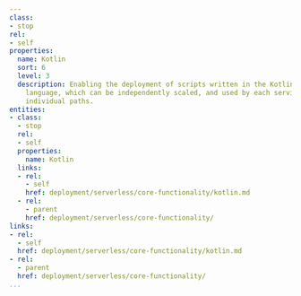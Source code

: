 ```yaml
---
class:
- stop
rel:
- self
properties:
  name: Kotlin
  sort: 6
  level: 3
  description: Enabling the deployment of scripts written in the Kotlin programming
    language, which can be independently scaled, and used by each service, and its
    individual paths.
entities:
- class:
  - stop
  rel:
  - self
  properties:
    name: Kotlin
  links:
  - rel:
    - self
    href: deployment/serverless/core-functionality/kotlin.md
  - rel:
    - parent
    href: deployment/serverless/core-functionality/
links:
- rel:
  - self
  href: deployment/serverless/core-functionality/kotlin.md
- rel:
  - parent
  href: deployment/serverless/core-functionality/
...
```

